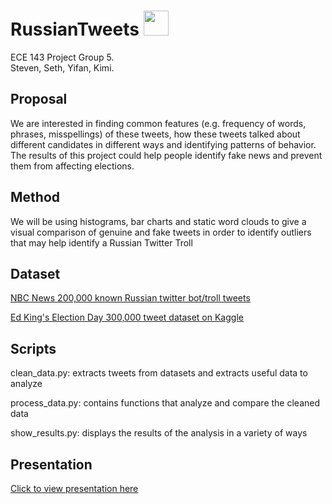 # RussianTweets <img src="https://www.stickpng.com/assets/images/580b57fcd9996e24bc43c53e.png" width="40" height="40"/>
ECE 143 Project Group 5.  
Steven, Seth, Yifan, Kimi.

## Proposal

We are interested in finding common features (e.g. frequency of words, phrases,
misspellings) of these tweets, how these tweets talked about different
candidates in different ways and identifying patterns of behavior. The results
of this project could help people identify fake news and prevent them from
affecting elections.

## Method

We will be using histograms, bar charts and static word clouds to give a visual
comparison of genuine and fake tweets in order to identify outliers that may
help identify a Russian Twitter Troll

## Dataset

[NBC News 200,000 known Russian twitter bot/troll tweets](https://www.nbcnews.com/tech/social-media/now-available-more-200-000-deleted-russian-troll-tweets-n844731 "NBC News")

[Ed King's Election Day 300,000 tweet dataset on Kaggle](https://www.kaggle.com/kinguistics/election-day-tweets#election_day_tweets.csv "Kaggle")

## Scripts

clean_data.py: extracts tweets from datasets and extracts useful data to analyze

process_data.py: contains functions that analyze and compare the cleaned data

show_results.py: displays the results of the analysis in a variety of ways

## Presentation

[Click to view presentation here](Project_Presentation.pdf)
